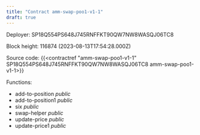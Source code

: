 ```yaml
---
title: "Contract amm-swap-poo1-v1-1"
draft: true
---
```

Deployer: SP18Q554PS648J745RNFFKT90QW7NW8WASQJ06TC8


 



Block height: 116874 (2023-08-13T17:54:28.000Z)

Source code: {{<contractref "amm-swap-poo1-v1-1" SP18Q554PS648J745RNFFKT90QW7NW8WASQJ06TC8 amm-swap-poo1-v1-1>}}

Functions:

* add-to-position _public_
* add-to-position1 _public_
* six _public_
* swap-helper _public_
* update-price _public_
* update-price1 _public_
